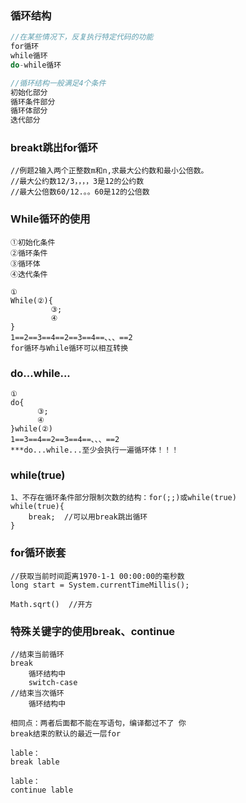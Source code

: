 ### 循环结构
```js
//在某些情况下，反复执行特定代码的功能
for循环
while循环
do-while循环

//循环结构一般满足4个条件
初始化部分
循环条件部分
循环体部分
迭代部分
```
### breakt跳出for循环
```
//例题2输入两个正整数m和n,求最大公约数和最小公倍数。
//最大公约数12/3，，，，3是12的公约数
//最大公倍数60/12.。。60是12的公倍数
```

### While循环的使用
```
①初始化条件
②循环条件
③循环体
④迭代条件

①
While(②){
         ③;
         ④
}
1==2==3==4==2==3==4==、、、==2
for循环与While循环可以相互转换
```

### do...while...
```
①
do{
      ③;
      ④	
}while(②)
1==3==4==2==3==4==、、、==2
***do...while...至少会执行一遍循环体！！！
```

### while(true)
```
1、不存在循环条件部分限制次数的结构：for(;;)或while(true)
while(true){
	break;  //可以用break跳出循环
}
```


### for循环嵌套
```
//获取当前时间距离1970-1-1 00:00:00的毫秒数
long start = System.currentTimeMillis();

Math.sqrt()  //开方
```

### 特殊关键字的使用break、continue
```
//结束当前循环
break
	循环结构中
	switch-case
//结束当次循环
	循环结构中  

相同点：两者后面都不能在写语句，编译都过不了 你
break结束的默认的最近一层for

lable：
break lable

lable：
continue lable

```
